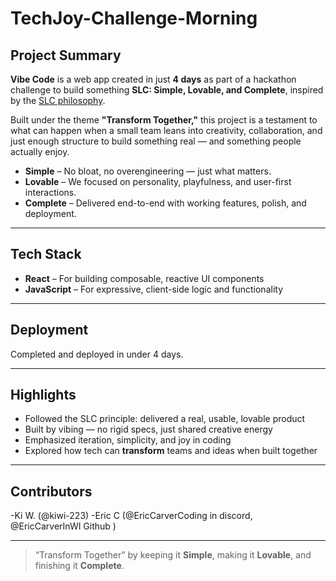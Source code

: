 # TechJoy-Challenge-Morning
## Project Summary

**Vibe Code** is a web app created in just **4 days** as part of a hackathon challenge to build something **SLC: Simple, Lovable, and Complete**, inspired by the [SLC philosophy](https://longform.asmartbear.com/slc/).

Built under the theme **"Transform Together,"** this project is a testament to what can happen when a small team leans into creativity, collaboration, and just enough structure to build something real — and something people actually enjoy.

- **Simple** – No bloat, no overengineering — just what matters.
- **Lovable** – We focused on personality, playfulness, and user-first interactions.
- **Complete** – Delivered end-to-end with working features, polish, and deployment.

---

## Tech Stack

- **React** – For building composable, reactive UI components  
- **JavaScript** – For expressive, client-side logic and functionality

---

## Deployment

Completed and deployed in under 4 days.

---

## Highlights

- Followed the SLC principle: delivered a real, usable, lovable product  
- Built by vibing — no rigid specs, just shared creative energy  
- Emphasized iteration, simplicity, and joy in coding  
- Explored how tech can **transform** teams and ideas when built together

---


## Contributors

-Ki W. (@kiwi-223)
-Eric C (@EricCarverCoding in discord, @EricCarverInWI Github )

---

> “Transform Together” by keeping it **Simple**, making it **Lovable**, and finishing it **Complete**.
